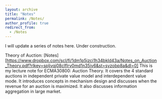 ```yaml
---
layout: archive
title: "Notes"
permalink: /Notes/
author_profile: true
redirect_from:
  - /Notes
---
```


I will update a series of notes here. Under construction.

Theory of Auction: [Notes][https://www.dropbox.com/scl/fi/1dm1p5jzci1h34bkld43a/Notes_on_Auction_Theory.pdf?rlkey=spljvqj08clflrv0md1n35iv6&st=syzobp8a&dl=0]
This is my lecture note for ECMA30800: Auction Theory. It covers the 4 standard auctions in independent private value model and interdependent value mode. It introduces concepts in mechanism design and discusses when the revenue for an auction is maximized.
It also discusses information aggregation in large market.  



